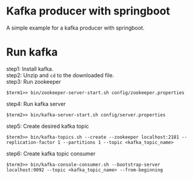 # Kafka producer with springboot

A simple example for a kafka producer with springboot.

# Run kafka

step1: Install kafka.  
step2: Unzip and ```cd``` to the downloaded file.  
step3: Run zookeeper

```shell
$term1>> bin/zookeeper-server-start.sh config/zookeeper.properties
```

step4: Run kafka server

```shell
$term2>> bin/kafka-server-start.sh config/server.properties
```

step5: Create desired kafka topic

```shell
$term3>> bin/kafka-topics.sh --create --zookeeper localhost:2181 --replication-factor 1 --partitions 1 --topic <kafka_topic_name>
```

step6: Create kafka topic consumer

```shell
$term3>> bin/kafka-console-consumer.sh --bootstrap-server localhost:9092 --topic <kafka_topic_name> --from-beginning
```